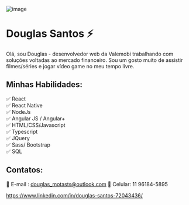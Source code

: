 ![image](https://github.com/saadeghi/saadeghi/blob/master/dino.gif)

# Douglas Santos :zap:
Olá, sou Douglas - desenvolvedor web da Valemobi trabalhando com soluções voltadas ao mercado financeiro.
Sou um gosto muito de assistir filmes/séries e jogar vídeo game no meu tempo livre.

## Minhas Habilidades:
:white_check_mark: React <br>
:white_check_mark: React Native <br>
:white_check_mark: NodeJs <br>
:white_check_mark: Angular JS / Angular+ <br>
:white_check_mark: HTML/CSS/Javascript <br>
:white_check_mark: Typescript <br>
:white_check_mark: JQuery <br>
:white_check_mark: Sass/ Bootstrap <br>
:white_check_mark: SQL 

## Contatos:
 :email: E-mail : douglas_motasts@outlook.com
 :iphone: Celular: 11 96184-5895

https://www.linkedin.com/in/douglas-santos-72043436/
